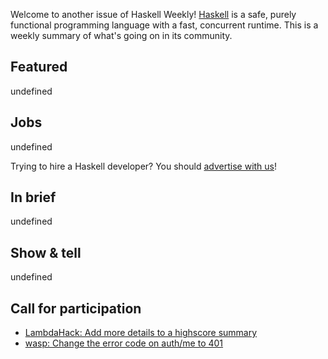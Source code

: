 Welcome to another issue of Haskell Weekly!
[Haskell](https://www.haskell.org) is a safe, purely functional programming language with a fast, concurrent runtime.
This is a weekly summary of what's going on in its community.

## Featured

undefined

## Jobs

undefined

Trying to hire a Haskell developer?
You should [advertise with us](https://haskellweekly.news/advertising.html)!

## In brief

undefined

## Show & tell

undefined

## Call for participation

- [LambdaHack: Add more details to a highscore summary](https://github.com/LambdaHack/LambdaHack/issues/297)
- [wasp: Change the error code on auth/me to 401](https://github.com/wasp-lang/wasp/issues/575)
